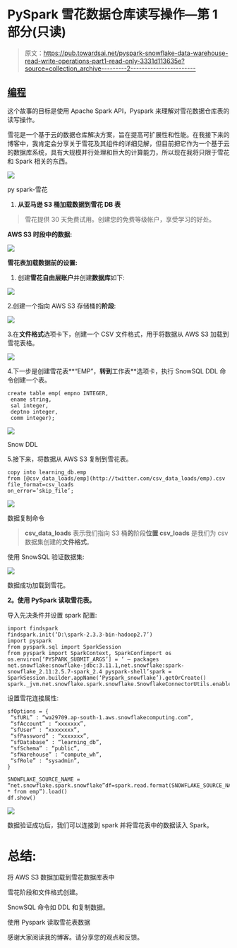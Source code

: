 # PySpark 雪花数据仓库读写操作—第 1 部分(只读)

> 原文：<https://pub.towardsai.net/pyspark-snowflake-data-warehouse-read-write-operations-part1-read-only-3331d113635e?source=collection_archive---------2----------------------->

## [编程](https://towardsai.net/p/category/programming)

这个故事的目标是使用 Apache Spark API，Pyspark 来理解对雪花数据仓库表的读写操作。

雪花是一个基于云的数据仓库解决方案，旨在提高可扩展性和性能。在我接下来的博客中，我肯定会分享关于雪花及其组件的详细见解，但目前把它作为一个基于云的数据库系统，具有大规模并行处理和巨大的计算能力，所以现在我将只限于雪花和 Spark 相关的东西。

![](img/9b385ede6671ec4ab15c3156e1d69ec0.png)

py spark-雪花

1.  **从亚马逊 S3 桶加载数据到雪花 DB 表**

> 雪花提供 30 天免费试用。创建您的免费等级帐户，享受学习的好处。

**AWS S3 时段中的数据:**

![](img/1314e7ec36e4b3cecd9731dd962f11c5.png)

**雪花表加载数据前的设置:**

1.  创建**雪花自由层账户**并创建**数据库**如下:

![](img/ce9f499720ef3f30b6f3b87ee22314c4.png)

2.创建一个指向 AWS S3 存储桶的**阶段**:

![](img/7ee72ae4f90a7c82b381b258842896fe.png)

3.在**文件格式**选项卡下，创建一个 CSV 文件格式，用于将数据从 AWS S3 加载到雪花表格。

![](img/7a3a600c38e71aac48c6187ab09e059c.png)

4.下一步是创建雪花表**“EMP”，**转到**工作表**选项卡，执行 SnowSQL DDL 命令创建一个表。

```
create table emp( empno INTEGER, 
 ename string, 
 sal integer, 
 deptno integer, 
 comm integer);
```

![](img/73ed9cd7323a1751333f7eeef925be6d.png)

Snow DDL

5.接下来，将数据从 AWS S3 复制到雪花表。

```
copy into learning_db.emp 
from [@csv_data_loads/emp](http://twitter.com/csv_data_loads/emp).csv file_format=csv_loads
on_error=’skip_file’;
```

![](img/1f46fcac7ff11eb1dbf6ce4aea61ba72.png)

数据复制命令

> **csv_data_loads** 表示我们指向 S3 桶**的**阶段**位置 csv_loads** 是我们为 csv 数据集创建的**文件格式**。

使用 SnowSQL 验证数据集:

![](img/27977dc8914133eddd3b9134bf5ce542.png)

数据成功加载到雪花。

**2。使用 PySpark 读取雪花表。**

导入先决条件并设置 spark 配置:

```
import findspark
findspark.init(‘D:\spark-2.3.3-bin-hadoop2.7’)
import pyspark
from pyspark.sql import SparkSession
from pyspark import SparkContext, SparkConfimport os
os.environ[‘PYSPARK_SUBMIT_ARGS’] = ‘ — packages net.snowflake:snowflake-jdbc:3.11.1,net.snowflake:spark-snowflake_2.11:2.5.7-spark_2.4 pyspark-shell’spark = SparkSession.builder.appName(‘Pyspark_snowflake’).getOrCreate()
spark._jvm.net.snowflake.spark.snowflake.SnowflakeConnectorUtils.enablePushdownSession(spark._jvm.org.apache.spark.sql.SparkSession.builder().getOrCreate())
```

设置雪花连接属性:

```
sfOptions = {
 “sfURL” : “wa29709.ap-south-1.aws.snowflakecomputing.com”,
 “sfAccount” : “xxxxxxx”,
 “sfUser” : “xxxxxxxx”,
 “sfPassword” : “xxxxxxx”,
 “sfDatabase” : “learning_db”,
 “sfSchema” : “public”,
 “sfWarehouse” : “compute_wh”,
 “sfRole” : “sysadmin”,
}

SNOWFLAKE_SOURCE_NAME = “net.snowflake.spark.snowflake”df=spark.read.format(SNOWFLAKE_SOURCE_NAME).options(**sfOptions).option(“query”,”select * from emp”).load()
df.show()
```

![](img/b886ded20bef81eced3a3bd6f2ad90a6.png)

数据验证成功后，我们可以连接到 spark 并将雪花表中的数据读入 Spark。

# 总结:

将 AWS S3 数据加载到雪花数据库表中

雪花阶段和文件格式创建。

SnowSQL 命令如 DDL 和复制数据。

使用 Pyspark 读取雪花表数据

感谢大家阅读我的博客。请分享您的观点和反馈。